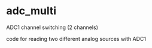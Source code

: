 # adc_multi

ADC1 channel switching (2 channels)

code for reading two different analog sources with ADC1
